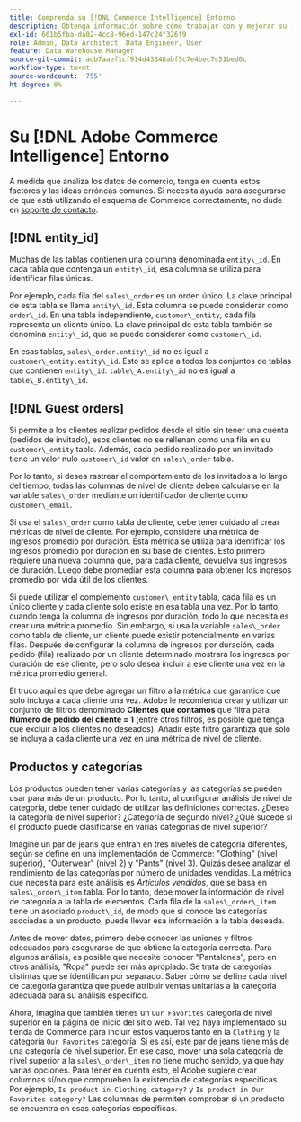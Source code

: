 ```yaml
---
title: Comprenda su [!DNL Commerce Intelligence] Entorno
description: Obtenga información sobre cómo trabajar con y mejorar su [!DNL Commerce Intelligence] entorno.
exl-id: 601b5fba-da02-4cc8-96ed-147c24f326f9
role: Admin, Data Architect, Data Engineer, User
feature: Data Warehouse Manager
source-git-commit: adb7aaef1cf914d43348abf5c7e4bec7c51bed0c
workflow-type: tm+mt
source-wordcount: '755'
ht-degree: 0%

---
```


# Su [!DNL Adobe Commerce Intelligence] Entorno

A medida que analiza los datos de comercio, tenga en cuenta estos factores y las ideas erróneas comunes. Si necesita ayuda para asegurarse de que está utilizando el esquema de Commerce correctamente, no dude en [soporte de contacto](https://experienceleague.adobe.com/docs/commerce-knowledge-base/kb/troubleshooting/miscellaneous/mbi-service-policies.html).

## [!DNL entity\_id]

Muchas de las tablas contienen una columna denominada `entity\_id`. En cada tabla que contenga un `entity\_id`, esa columna se utiliza para identificar filas únicas.

Por ejemplo, cada fila del `sales\_order` es un orden único. La clave principal de esta tabla se llama `entity\_id`. Esta columna se puede considerar como `order\_id`. En una tabla independiente, `customer\_entity`, cada fila representa un cliente único. La clave principal de esta tabla también se denomina `entity\_id`, que se puede considerar como `customer\_id`.

En esas tablas, `sales\_order.entity\_id` no es igual a `customer\_entity.entity\_id`. Esto se aplica a todos los conjuntos de tablas que contienen `entity\_id`: `table\_A.entity\_id` no es igual a `table\_B.entity\_id`.

## [!DNL Guest orders]

Si permite a los clientes realizar pedidos desde el sitio sin tener una cuenta (pedidos de invitado), esos clientes no se rellenan como una fila en su `customer\_entity` tabla. Además, cada pedido realizado por un invitado tiene un valor nulo `customer\_id` valor en `sales\_order` tabla.

Por lo tanto, si desea rastrear el comportamiento de los invitados a lo largo del tiempo, todas las columnas de nivel de cliente deben calcularse en la variable `sales\_order` mediante un identificador de cliente como `customer\_email`.

Si usa el `sales\_order` como tabla de cliente, debe tener cuidado al crear métricas de nivel de cliente. Por ejemplo, considere una métrica de ingresos promedio por duración. Esta métrica se utiliza para identificar los ingresos promedio por duración en su base de clientes. Esto primero requiere una nueva columna que, para cada cliente, devuelva sus ingresos de duración. Luego debe promediar esta columna para obtener los ingresos promedio por vida útil de los clientes.

Si puede utilizar el complemento `customer\_entity` tabla, cada fila es un único cliente y cada cliente solo existe en esa tabla una vez. Por lo tanto, cuando tenga la columna de ingresos por duración, todo lo que necesita es crear una métrica promedio. Sin embargo, si usa la variable `sales\_order` como tabla de cliente, un cliente puede existir potencialmente en varias filas. Después de configurar la columna de ingresos por duración, cada pedido (fila) realizado por un cliente determinado mostrará los ingresos por duración de ese cliente, pero solo desea incluir a ese cliente una vez en la métrica promedio general.

El truco aquí es que debe agregar un filtro a la métrica que garantice que solo incluya a cada cliente una vez. Adobe le recomienda crear y utilizar un conjunto de filtros denominado **Clientes que contamos** que filtra para **Número de pedido del cliente = 1** (entre otros filtros, es posible que tenga que excluir a los clientes no deseados). Añadir este filtro garantiza que solo se incluya a cada cliente una vez en una métrica de nivel de cliente.

## Productos y categorías

Los productos pueden tener varias categorías y las categorías se pueden usar para más de un producto. Por lo tanto, al configurar análisis de nivel de categoría, debe tener cuidado de utilizar las definiciones correctas. ¿Desea la categoría de nivel superior? ¿Categoría de segundo nivel? ¿Qué sucede si el producto puede clasificarse en varias categorías de nivel superior?

Imagine un par de jeans que entran en tres niveles de categoría diferentes, según se define en una implementación de Commerce: &quot;Clothing&quot; (nivel superior), &quot;Outerwear&quot; (nivel 2) y &quot;Pants&quot; (nivel 3). Quizás desee analizar el rendimiento de las categorías por número de unidades vendidas. La métrica que necesita para este análisis es _Artículos vendidos_, que se basa en `sales\_order\_item` tabla. Por lo tanto, debe mover la información de nivel de categoría a la tabla de elementos. Cada fila de la `sales\_order\_item` tiene un asociado `product\_id`, de modo que si conoce las categorías asociadas a un producto, puede llevar esa información a la tabla deseada.

Antes de mover datos, primero debe conocer las uniones y filtros adecuados para asegurarse de que obtiene la categoría correcta. Para algunos análisis, es posible que necesite conocer &quot;Pantalones&quot;, pero en otros análisis, &quot;Ropa&quot; puede ser más apropiado. Se trata de categorías distintas que se identifican por separado. Saber cómo se define cada nivel de categoría garantiza que puede atribuir ventas unitarias a la categoría adecuada para su análisis específico.

Ahora, imagina que también tienes un `Our Favorites` categoría de nivel superior en la página de inicio del sitio web. Tal vez haya implementado su tienda de Commerce para incluir estos vaqueros tanto en la `Clothing` y la categoría `Our Favorites` categoría. Si es así, este par de jeans tiene más de una categoría de nivel superior. En ese caso, mover una sola categoría de nivel superior a la `sales\_order\_item` no tiene mucho sentido, ya que hay varias opciones. Para tener en cuenta esto, el Adobe sugiere crear columnas sí/no que comprueben la existencia de categorías específicas. Por ejemplo, `Is product in Clothing category?` y `Is product in Our Favorites category?` Las columnas de permiten comprobar si un producto se encuentra en esas categorías específicas.
